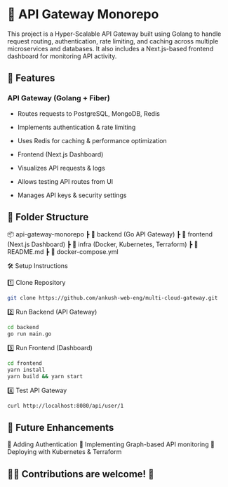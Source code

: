# 🚀 API Gateway Monorepo

This project is a Hyper-Scalable API Gateway built using Golang to handle request routing, authentication, rate limiting, and caching across multiple microservices and databases. It also includes a Next.js-based frontend dashboard for monitoring API activity.

## 📌 Features

### API Gateway (Golang + Fiber)

- Routes requests to PostgreSQL, MongoDB, Redis

- Implements authentication & rate limiting

- Uses Redis for caching & performance optimization

- Frontend (Next.js Dashboard)

- Visualizes API requests & logs

- Allows testing API routes from UI

- Manages API keys & security settings

## 📂 Folder Structure

📦 api-gateway-monorepo
 ┣ 📂 backend (Go API Gateway)
 ┣ 📂 frontend (Next.js Dashboard)
 ┣ 📂 infra (Docker, Kubernetes, Terraform)
 ┣ 📜 README.md
 ┣ 📜 docker-compose.yml

🛠️ Setup Instructions

1️⃣ Clone Repository

```bash
git clone https://github.com/ankush-web-eng/multi-cloud-gateway.git
```

2️⃣ Run Backend (API Gateway)

```bash
cd backend
go run main.go
```

3️⃣ Run Frontend (Dashboard)

```bash
cd frontend
yarn install
yarn build && yarn start
```

4️⃣ Test API Gateway

```bash
curl http://localhost:8080/api/user/1
```

## 🚀 Future Enhancements

🔹 Adding Authentication
🔹 Implementing Graph-based API monitoring
🔹 Deploying with Kubernetes & Terraform

## 👨‍💻 Contributions are welcome! 🎉
